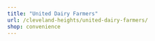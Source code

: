 ```yaml
---
title: "United Dairy Farmers"
url: /cleveland-heights/united-dairy-farmers/
shop: convenience
---
```

